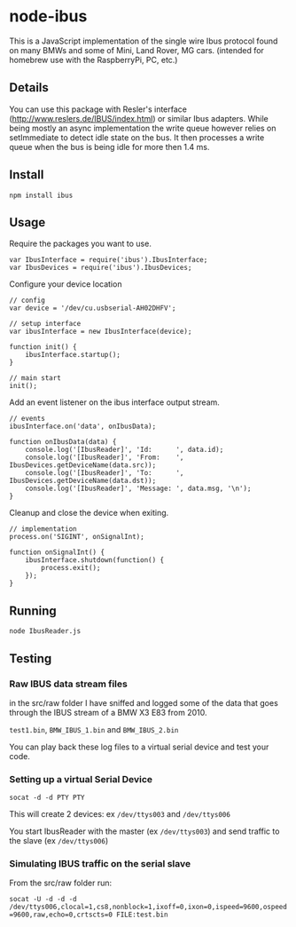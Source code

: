 # node-ibus

This is a JavaScript implementation of the single wire Ibus protocol found on many BMWs and some of Mini, Land Rover, MG cars. (intended for homebrew use with the RaspberryPi, PC, etc.)

## Details

You can use this package with Resler's interface (http://www.reslers.de/IBUS/index.html) or similar Ibus adapters.
While being mostly an async implementation the write queue however relies on setImmediate to detect idle state on the bus. It then processes a write queue when the bus is being idle for more then 1.4 ms.


## Install

```npm install ibus```


## Usage

Require the packages you want to use.

```
var IbusInterface = require('ibus').IbusInterface;
var IbusDevices = require('ibus').IbusDevices;
```

Configure your device location

```
// config
var device = '/dev/cu.usbserial-AH02DHFV';

// setup interface
var ibusInterface = new IbusInterface(device);

function init() {
    ibusInterface.startup();
}

// main start
init();
```

Add an event listener on the ibus interface output stream.

```
// events
ibusInterface.on('data', onIbusData);

function onIbusData(data) {
    console.log('[IbusReader]', 'Id: 	  ', data.id);
    console.log('[IbusReader]', 'From: 	  ', IbusDevices.getDeviceName(data.src));
    console.log('[IbusReader]', 'To: 	  ', IbusDevices.getDeviceName(data.dst));
    console.log('[IbusReader]', 'Message: ', data.msg, '\n');
}
```

Cleanup and close the device when exiting.

```
// implementation
process.on('SIGINT', onSignalInt);

function onSignalInt() {
    ibusInterface.shutdown(function() {
        process.exit();
    });
}
```


## Running

```node IbusReader.js```


## Testing

### Raw IBUS data stream files

in the src/raw folder I have sniffed and logged some of the data that goes through the IBUS stream of a BMW X3 E83 from 2010.

```test1.bin```, ```BMW_IBUS_1.bin``` and ```BMW_IBUS_2.bin```

You can play back these log files to a virtual serial device and test your code.

### Setting up a virtual Serial Device

```socat -d -d PTY PTY```

This will create 2 devices: ex ```/dev/ttys003``` and ```/dev/ttys006```

You start IbusReader with the master (ex ```/dev/ttys003```) and send traffic to the slave (ex ```/dev/ttys006```)

### Simulating IBUS traffic on the serial slave

From the src/raw folder run:

```socat -U -d -d -d /dev/ttys006,clocal=1,cs8,nonblock=1,ixoff=0,ixon=0,ispeed=9600,ospeed=9600,raw,echo=0,crtscts=0 FILE:test.bin```
